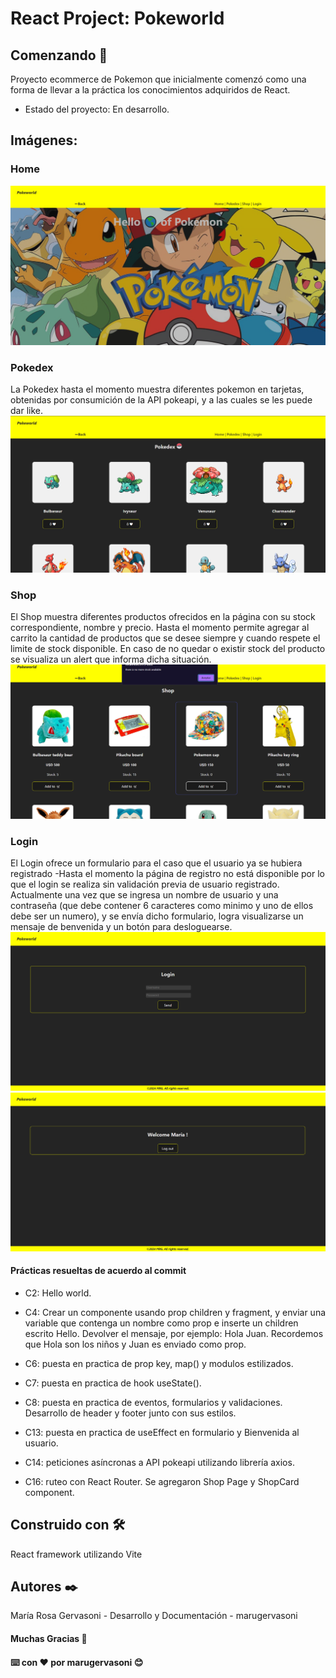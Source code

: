 # React Project: Pokeworld

## Comenzando 🚀

Proyecto ecommerce de Pokemon que inicialmente comenzó como una forma de llevar a la práctica los conocimientos adquiridos de React.

- Estado del proyecto: En desarrollo.

## Imágenes:

### Home
![Imagen de la vista de inicio de la página web](image.png)

### Pokedex 
La Pokedex hasta el momento muestra diferentes pokemon en tarjetas, obtenidas por consumición de la API pokeapi, y a las cuales se les puede dar like.   
![Imagen de la vista de la Page Pokedex](image-1.png)

### Shop
El Shop muestra diferentes productos ofrecidos en la página con su stock correspondiente, nombre y precio. Hasta el momento permite agregar al carrito la cantidad de productos que se desee siempre y cuando respete el limite de stock disponible. En caso de no quedar o existir stock del producto se visualiza un alert que informa dicha situación.
![Imagen de la vista de la Page Shop](image-2.png)

### Login
El Login ofrece un formulario para el caso que el usuario ya se hubiera registrado -Hasta el momento la página de registro no está disponible por lo que el login se realiza sin validación previa de usuario registrado. Actualmente una vez que se ingresa un nombre de usuario y una contraseña (que debe contener 6 caracteres como minimo y uno de ellos debe ser un numero), y se envía dicho formulario, logra visualizarse un mensaje de benvenida y un botón para desloguearse.
![Imagen de la vista de la Page Login previo a loguearse](image-3.png)
![Imagen de la vista de la Page Login luego de loguearse](image-4.png)


#### Prácticas resueltas de acuerdo al commit


- C2: Hello world.

- C4: Crear un componente usando prop children y fragment, y enviar una variable que contenga un nombre como prop e inserte un children escrito Hello. Devolver el mensaje, por ejemplo: Hola Juan. Recordemos que Hola son los niños y Juan es enviado como prop.

- C6: puesta en practica de prop key, map() y modulos estilizados.

- C7: puesta en practica de hook useState().

- C8: puesta en practica de eventos, formularios y validaciones. Desarrollo de header y footer junto con sus estilos.

- C13: puesta en practica de useEffect en formulario y Bienvenida al usuario.

- C14: peticiones asíncronas a API pokeapi utilizando librería axios.

- C16: ruteo con React Router. Se agregaron Shop Page y ShopCard component.

## Construido con 🛠️

React framework utilizando Vite 

## Autores ✒️

María Rosa Gervasoni - Desarrollo y Documentación - marugervasoni


#### Muchas Gracias 🎁

#### ⌨️ con ❤️ por marugervasoni 😊